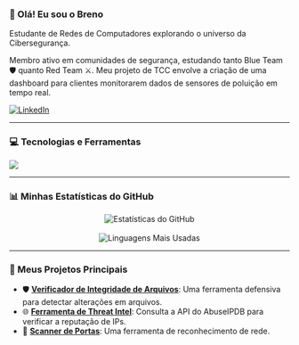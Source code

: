 ### 👋 Olá! Eu sou o Breno

<p align="left">
Estudante de Redes de Computadores explorando o universo da Cibersegurança.

Membro ativo em comunidades de segurança, estudando tanto Blue Team 🛡️ quanto Red Team ⚔️. Meu projeto de TCC envolve a criação de uma dashboard para clientes monitorarem dados de sensores de poluição em tempo real.

<p align="left">
  <a href="www.linkedin.com/in/lucas-breno-da-cruz-santos-47505a347/" target="_blank">
    <img src="https://img.shields.io/badge/LinkedIn-0077B5?style=for-the-badge&logo=linkedin&logoColor=white" alt="LinkedIn"/>
  </a>
</p>

---

### 💻 Tecnologias e Ferramentas

<p align="left">
  <a href="https://skillicons.dev">
    <img src="https://skillicons.dev/icons?i=python,,github,linux,bash,mysql,kali,wireshark,redhat" />
  </a>
</p>

---

### 📊 Minhas Estatísticas do GitHub

<p align="center">
  <img align="center" src="https://github-readme-stats.vercel.app/api?username=brenuxvk&show_icons=true&theme=dracula&include_all_commits=true&count_private=true" alt="Estatísticas do GitHub"/>
  <br/><br/>
  <img align="center" src="https://github-readme-stats.vercel.app/api/top-langs/?username=brenuxvk&layout=compact&langs_count=7&theme=dracula" alt="Linguagens Mais Usadas"/>
</p>

---

### 🚀 Meus Projetos Principais

- 🛡️ **[Verificador de Integridade de Arquivos](https://github.com/SEU-USUARIO/Python-File-Integrity-Checker)**: Uma ferramenta defensiva para detectar alterações em arquivos.
- 🌐 **[Ferramenta de Threat Intel](https://github.com/SEU-USUARIO/Python-Threat-Intel-Tool)**: Consulta a API do AbuseIPDB para verificar a reputação de IPs.
- 🚪 **[Scanner de Portas](https://github.com/SEU-USUARIO/Python-Port-Scanner)**: Uma ferramenta de reconhecimento de rede.
